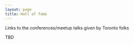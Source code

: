 ```yaml
---
layout: page
title: Hall of fame
---
```


Links to the conferences/meetup talks given by Toronto folks

TBD